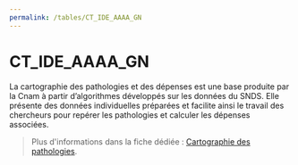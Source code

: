 ```yaml
---
permalink: /tables/CT_IDE_AAAA_GN
---
```

# CT\_IDE\_AAAA\_GN
<!-- SPDX-License-Identifier: MPL-2.0 -->

La cartographie des pathologies et des dépenses est une base produite par la Cnam à partir d’algorithmes développés sur les données du SNDS. Elle présente des données individuelles préparées et facilite ainsi le travail des chercheurs pour repérer les pathologies et calculer les dépenses associées.  
> Plus d'informations dans la fiche dédiée : [Cartographie des pathologies](../../../fiches/cartographie_pathologies.md).

<!-- ATTENTION : Ne pas supprimer ou modifier la ligne ci-dessous -->
<!-- #include "snds/tables/.schemas/CARTOGRAPHIE_PATHOLOGIES/CT_IDE_GN_AAAA.md" -->
<!-- ATTENTION : Ne pas supprimer ou modifier la ligne ci-dessus -->
